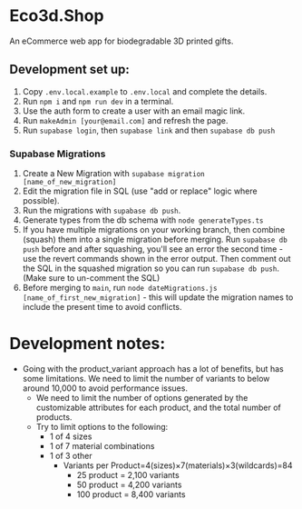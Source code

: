 # Eco3d.Shop

An eCommerce web app for biodegradable 3D printed gifts.

## Development set up:

1. Copy `.env.local.example` to `.env.local` and complete the details.
2. Run `npm i` and `npm run dev` in a terminal.
3. Use the auth form to create a user with an email magic link.
4. Run `makeAdmin [your@email.com]` and refresh the page.
5. Run `supabase login`, then `supabase link` and then `supabase db push`

### Supabase Migrations

1. Create a New Migration with `supabase migration [name_of_new_migration]`
2. Edit the migration file in SQL (use "add or replace" logic where possible).
3. Run the migrations with `supabase db push`.
4. Generate types from the db schema with `node generateTypes.ts`
5. If you have multiple migrations on your working branch, then combine (squash) them into a single migration before merging. Run `supabase db push` before and after squashing, you'll see an error the second time - use the revert commands shown in the error output. Then comment out the SQL in the squashed migration so you can run `supabase db push`. (Make sure to un-comment the SQL)
6. Before merging to `main`, run `node dateMigrations.js [name_of_first_new_migration]` - this will update the migration names to include the present time to avoid conflicts.

# Development notes:

- Going with the product_variant approach has a lot of benefits, but has some limitations. We need to limit the number of variants to below around 10,000 to avoid performance issues.
  - We need to limit the number of options generated by the customizable attributes for each product, and the total number of products.
  - Try to limit options to the following:
    - 1 of 4 sizes
    - 1 of 7 material combinations
    - 1 of 3 other
      - Variants per Product=4(sizes)×7(materials)×3(wildcards)=84
        - 25 product = 2,100 variants
        - 50 product = 4,200 variants
        - 100 product = 8,400 variants
